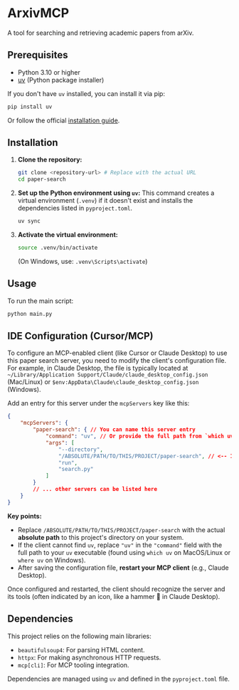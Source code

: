 # ArxivMCP

A tool for searching and retrieving academic papers from arXiv.

## Prerequisites

- Python 3.10 or higher
- [uv](https://github.com/astral-sh/uv) (Python package installer)

If you don't have `uv` installed, you can install it via pip:
```bash
pip install uv
```
Or follow the official [installation guide](https://github.com/astral-sh/uv#installation).

## Installation

1.  **Clone the repository:**
    ```bash
    git clone <repository-url> # Replace with the actual URL
    cd paper-search
    ```

2.  **Set up the Python environment using `uv`:**
    This command creates a virtual environment (`.venv`) if it doesn't exist and installs the dependencies listed in `pyproject.toml`.
    ```bash
    uv sync
    ```

3.  **Activate the virtual environment:**
    ```bash
    source .venv/bin/activate
    ```
    (On Windows, use: `.venv\Scripts\activate`)

## Usage

To run the main script:
```bash
python main.py
```

## IDE Configuration (Cursor/MCP)

To configure an MCP-enabled client (like Cursor or Claude Desktop) to use this paper search server, you need to modify the client's configuration file. For example, in Claude Desktop, the file is typically located at `~/Library/Application Support/Claude/claude_desktop_config.json` (Mac/Linux) or `$env:AppData\Claude\claude_desktop_config.json` (Windows).

Add an entry for this server under the `mcpServers` key like this:

```json
{
    "mcpServers": {
        "paper-search": { // You can name this server entry
            "command": "uv", // Or provide the full path from `which uv` / `where uv`, something you might adjust it like '/opt/homebrew/bin/uv'
            "args": [
                "--directory",
                "/ABSOLUTE/PATH/TO/THIS/PROJECT/paper-search", // <-- IMPORTANT: Use the absolute path here
                "run",
                "search.py"
            ]
        }
        // ... other servers can be listed here
    }
}
```

**Key points:**

- Replace `/ABSOLUTE/PATH/TO/THIS/PROJECT/paper-search` with the actual **absolute path** to this project's directory on your system.
- If the client cannot find `uv`, replace `"uv"` in the `"command"` field with the full path to your `uv` executable (found using `which uv` on MacOS/Linux or `where uv` on Windows).
- After saving the configuration file, **restart your MCP client** (e.g., Claude Desktop).

Once configured and restarted, the client should recognize the server and its tools (often indicated by an icon, like a hammer 🔨 in Claude Desktop).

## Dependencies

This project relies on the following main libraries:

- `beautifulsoup4`: For parsing HTML content.
- `httpx`: For making asynchronous HTTP requests.
- `mcp[cli]`: For MCP tooling integration.

Dependencies are managed using `uv` and defined in the `pyproject.toml` file.

